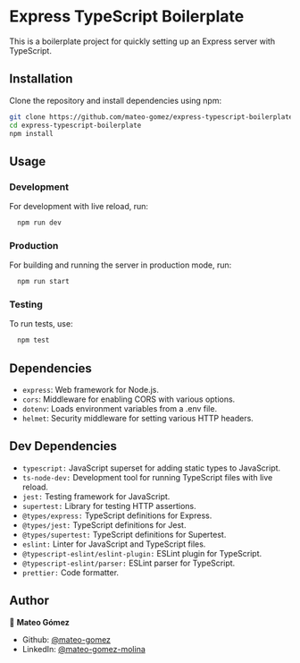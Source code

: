# Express TypeScript Boilerplate

This is a boilerplate project for quickly setting up an Express server with TypeScript.

## Installation

Clone the repository and install dependencies using npm:

```bash
git clone https://github.com/mateo-gomez/express-typescript-boilerplate.git
cd express-typescript-boilerplate
npm install
```

## Usage

### Development

For development with live reload, run:

```bash
  npm run dev
```

### Production

For building and running the server in production mode, run:

```bash
  npm run start
```

### Testing

To run tests, use:

```bash
  npm test
```

## Dependencies

- `express`: Web framework for Node.js.
- `cors`: Middleware for enabling CORS with various options.
- `dotenv`: Loads environment variables from a .env file.
- `helmet`: Security middleware for setting various HTTP headers.

## Dev Dependencies

- `typescript:` JavaScript superset for adding static types to JavaScript.
- `ts-node-dev:` Development tool for running TypeScript files with live reload.
- `jest:` Testing framework for JavaScript.
- `supertest:` Library for testing HTTP assertions.
- `@types/express:` TypeScript definitions for Express.
- `@types/jest:` TypeScript definitions for Jest.
- `@types/supertest:` TypeScript definitions for Supertest.
- `eslint:` Linter for JavaScript and TypeScript files.
- `@typescript-eslint/eslint-plugin:` ESLint plugin for TypeScript.
- `@typescript-eslint/parser:` ESLint parser for TypeScript.
- `prettier:` Code formatter.

## Author

👤 **Mateo Gómez**

- Github: [@mateo-gomez](https://github.com/mateo-gomez)
- LinkedIn: [@mateo-gomez-molina](https://linkedin.com/in/mateo-gomez-molina)
